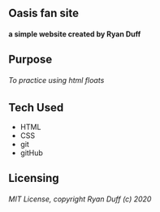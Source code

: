 ## Oasis fan site

#### a simple website created by Ryan Duff

## Purpose
###### To practice using html floats

## Tech Used
* HTML
* CSS
* git
* gitHub

## Licensing
###### MIT License, copyright Ryan Duff (c) 2020
